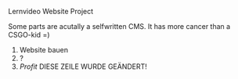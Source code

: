 Lernvideo Website Project

Some parts are acutally a selfwritten CMS.
It has more cancer than a CSGO-kid =)

1. Website bauen
2. ?
3. $Profit$
DIESE ZEILE WURDE GEÄNDERT!
